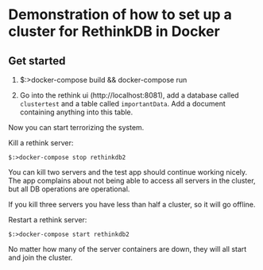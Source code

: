 # Demonstration of how to set up a cluster for RethinkDB in Docker

## Get started

1) 
    $:>docker-compose build && docker-compose run

2) Go into the rethink ui (http://localhost:8081), add a database called `clustertest` and a table called `importantData`. Add a document containing anything into this table.

Now you can start terrorizing the system.

Kill a rethink server:

    $:>docker-compose stop rethinkdb2

You can kill two servers and the test app should continue working nicely. The app complains about not being able to access all servers in the cluster, but all DB operations are operational.

If you kill three servers you have less than half a cluster, so it will go offline.

Restart a rethink server:

    $:>docker-compose start rethinkdb2

No matter how many of the server containers are down, they will all start and join the cluster.